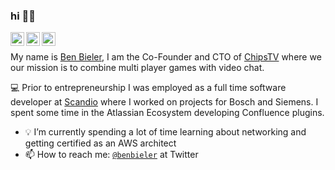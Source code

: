 ### hi 👋👋

<a href="https://www.linkedin.com/in/benbieler/">
  <img align="left" alt="Ben's LinkedIn" width="22px" src="https://cdn1.iconfinder.com/data/icons/logotypes/32/square-linkedin-64.png" />
</a>
<a href="https://twitter.com/benbieler">
  <img align="left" alt="Ben's Twitter" width="22px" src="https://cdn3.iconfinder.com/data/icons/capsocial-round/500/twitter-64.png" />
</a>
<a href="mailto:ben.bieler@chipstv.co">
  <img align="left" alt="Mail Ben" width="22px" src="https://cdn1.iconfinder.com/data/icons/hawcons/32/699332-icon-6-mail-envelope-closed-64.png" />
</a>

<br/>

My name is [Ben Bieler](https://benbieler.com/), I am the Co-Founder and CTO of [ChipsTV](https://chipstv.co) where we our mission is to combine multi player games with video chat.

 💻 Prior to entrepreneurship I was employed as a full time software developer at [Scandio](https://scandio.de) where I worked on projects for Bosch and Siemens. I spent some time in the Atlassian Ecosystem developing Confluence plugins.

- 💡 I’m currently spending a lot of time learning about networking and getting certified as an AWS architect
- 📫 How to reach me: [`@benbieler`](https://twitter.com/benbieler) at Twitter
